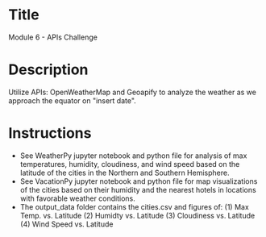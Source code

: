 # Title
Module 6 - APIs Challenge

# Description
Utilize APIs: OpenWeatherMap and Geoapify to analyze the weather as we approach the equator on "insert date". 

# Instructions
- See WeatherPy jupyter notebook and python file for analysis of max temperatures, humidity, cloudiness, and wind speed based on the latitude of the cities in the Northern and Southern Hemisphere.
- See VacationPy jupyter notebook and python file for map visualizations of the cities based on their humidity and the nearest hotels in locations with favorable weather conditions.
- The output_data folder contains the cities.csv and figures of:
(1) Max Temp. vs. Latitude
(2) Humidty vs. Latitude
(3) Cloudiness vs. Latitude
(4) Wind Speed vs. Latitude
